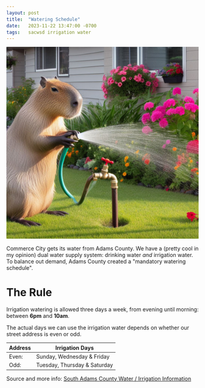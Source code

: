 ```yaml
---
layout: post
title:  "Watering Schedule"
date:   2023-11-22 13:47:00 -0700
tags:   sacwsd irrigation water
---
```


![Capybara watering the lawn](/assets/capybara-watering-the-grass.jpeg)

Commerce City gets its water from Adams County. We have a (pretty cool
in my opinion) dual water supply system: drinking water *and* irrigation
water. To balance out demand, Adams County created a "mandatory watering
schedule".


# The Rule

Irrigation watering is allowed three days a week, from evening until morning: between **6pm** and **10am**.

The actual days we can use the irrigation water depends on whether our
street address is even or odd.

| Address | Irrigation Days              |
|---------|------------------------------|
| Even:   | Sunday, Wednesday & Friday   |
| Odd:    | Tuesday, Thursday & Saturday |


Source and more info: [South Adams County Water / Irrigation Information](https://www.southadamswaterco.gov/water___wastewater/irrigation_information.php)
